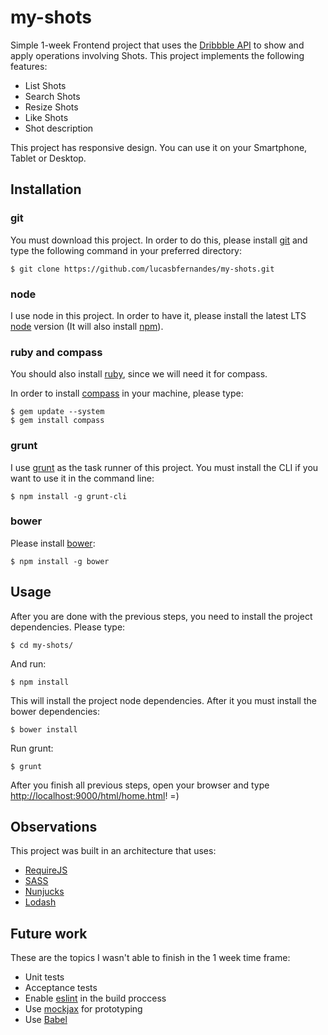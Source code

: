 # my-shots

Simple 1-week Frontend project that uses the [Dribbble API](http://developer.dribbble.com/) to show and apply operations involving Shots. This project implements the following features: 

* List Shots
* Search Shots
* Resize Shots
* Like Shots
* Shot description

This project has responsive design. You can use it on your Smartphone, Tablet or Desktop.

## Installation

### git

You must download this project. In order to do this, please install [git](https://git-scm.com/download/linux) and type the following command in your preferred directory:

	$ git clone https://github.com/lucasbfernandes/my-shots.git

### node

I use node in this project. In order to have it, please install the latest LTS [node](https://nodejs.org/en/) version (It will also install [npm](https://www.npmjs.com/)).

### ruby and compass
You should also install [ruby](https://www.ruby-lang.org/pt/documentation/installation/), since we will need it for compass.

In order to install [compass](http://compass-style.org/) in your machine, please type:

	$ gem update --system
	$ gem install compass

### grunt

I use [grunt](https://gruntjs.com/) as the task runner of this project. You must install the CLI if you want to use it in the command line:

	$ npm install -g grunt-cli

### bower 

Please install [bower](https://bower.io/):

	$ npm install -g bower

## Usage

After you are done with the previous steps, you need to install the project dependencies. Please type:

	$ cd my-shots/

And run:

	$ npm install

This will install the project node dependencies. After it you must install the bower dependencies:

	$ bower install

Run grunt:

	$ grunt

After you finish all previous steps, open your browser and type [http://localhost:9000/html/home.html](http://localhost:9000/html/home.html)! =)

## Observations

This project was built in an architecture that uses:

* [RequireJS](http://requirejs.org/)
* [SASS](http://sass-lang.com/)
* [Nunjucks](https://mozilla.github.io/nunjucks/)
* [Lodash](https://lodash.com/)

## Future work

These are the topics I wasn't able to finish in the 1 week time frame:

* Unit tests
* Acceptance tests
* Enable [eslint](http://eslint.org/) in the build proccess
* Use [mockjax](https://github.com/jakerella/jquery-mockjax) for prototyping
* Use [Babel](https://babeljs.io/)
